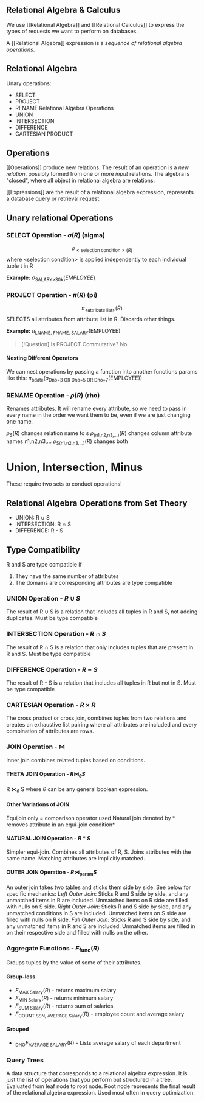## Relational Algebra & Calculus
We use [[Relational Algebra]] and [[Relational Calculus]] to express the types of requests we want to perform on databases. 

A [[Relational Algebra]] expression is a *sequence of relational algebra operations*. 

## Relational Algebra

Unary operations:
- SELECT
- PROJECT
- RENAME
Relational Algebra Operations
- UNION
- INTERSECTION
- DIFFERENCE
- CARTESIAN PRODUCT

## Operations

[[Operations]] produce new relations. The result of an operation is a *new relation*, possibly formed from one or more *input* relations. The algebra is "closed", where all object in relational algebra are relations. 

[[Expressions]] are the result of a relational algebra expression, represents a database query or retrieval request. 

## Unary relational Operations

### SELECT Operation - $\sigma(R)$ (sigma)
$$\sigma_{<\text{selection condition}>(R)}$$
where \<selection condition> is applied independently to each individual tuple t in R

**Example:**
$\sigma_{\text{SALARY>30k}}(EMPLOYEE)$

### PROJECT Operation - $\pi(R)$ (pi)
$$\pi_{\text{<attribute list>}}(R)$$
SELECTS all attributes from attribute list in R. Discards other things. 

**Example:**
$\pi_{\text{LNAME, FNAME, SALARY}}(\text{EMPLOYEE})$

> [!Question] Is PROJECT Commutative?
> No. 

#### Nesting Different Operators

We can nest operations by passing a function into another functions params like this:
$\pi_{\text{bdate}}(\sigma_{\text{Dno=3 OR Dno=5 OR Dno=7}}(\text{EMPLOYEE}))$

### RENAME Operation - $\rho(R)$ (rho)
Renames attributes. It will rename every attribute, so we need to pass in every name in the order we want them to be, even if we are just changing one name. 

$\rho_S(R)$ changes relation name to s
$\rho_{\text{(n1,n2,n3,...)}}(R)$ changes column attribute names n1,n2,n3,...
$\rho_{\text{S(n1,n2,n3,...)}}(R)$ changes both

# Union, Intersection, Minus

These require two sets to conduct operations!

## Relational Algebra Operations from Set Theory

- UNION: R $\cup$ S
- INTERSECTION: R $\cap$ S
- DIFFERENCE: R - S
## Type Compatibility

R and S are type compatible if
1. They have the same number of attributes
2. The domains are corresponding attributes are type compatible

### UNION Operation - $R \cup S$

The result of R $\cup$ S is a relation that includes all tuples in R and S, not adding duplicates. Must be type compatible


### INTERSECTION Operation - $R \cap S$

The result of R $\cap$ S is a relation that only includes tuples that are present in R and S. Must be type compatible

### DIFFERENCE Operation - $R - S$

The result of R - S is a relation that includes all tuples in R but not in S. Must be type compatible

### CARTESIAN Operation - $R \times R$ 

The cross product or cross join, combines tuples from two relations and creates an exhaustive list pairing where all attributes are included and every combination of attributes are rows. 

### JOIN Operation - $\bowtie$  

Inner join combines related tuples based on conditions. 

#### THETA JOIN Operation - $R \bowtie_\theta S$ 

R $\bowtie_\theta$ S where $\theta$ can be any general boolean expression. 

#### Other Variations of JOIN

Equijoin only = comparison operator used
Natural join denoted by * removes attribute in an equi-join condition*

#### NATURAL JOIN Operation - $R * S$

Simpler equi-join. Combines all attributes of R, S. Joins attributes with the same name. Matching attributes are implicitly matched. 

#### OUTER JOIN Operation - $R \bowtie_{\text{param}} S$

An outer join takes two tables and sticks them side by side. See below for specific mechanics:
*Left Outer Join*: Sticks R and S side by side, and any unmatched items in R are included. Unmatched items on R side are filled with nulls on S side. 
*Right Outer Join*: Sticks R and S side by side, and any unmatched conditions in S are included. Unmatched items on S side are filled with nulls on R side. 
*Full Outer Join*: Sticks R and S side by side, and any unmatched items in R and S are included. Unmatched items are filled in on their respective side and filled with nulls on the other. 

### Aggregate Functions - $F_{\text{func}}(R)$

Groups tuples by the value of some of their attributes. 
#### Group-less
- $F_{\text{MAX Salary}}(R)$ - returns maximum salary
- $F_{\text{MIN Salary}}(R)$ - returns minimum salary
- $F_{\text{SUM Salary}}(R)$ - returns sum of salaries
- $F_{\text{COUNT SSN, AVERAGE Salary}}(R)$ - employee count and average salary
#### Grouped
- $_\text{DNO}F_{\text{AVERAGE SALARY}}(\text{R})$ - Lists average salary of each department

### Query Trees

A data structure that corresponds to a relational algebra expression. 
It is just the list of operations that you perform but structured in a tree. 
Evaluated from leaf node to root node. Root node represents the final result of the relational algebra expression. Used most often in query optimization. 